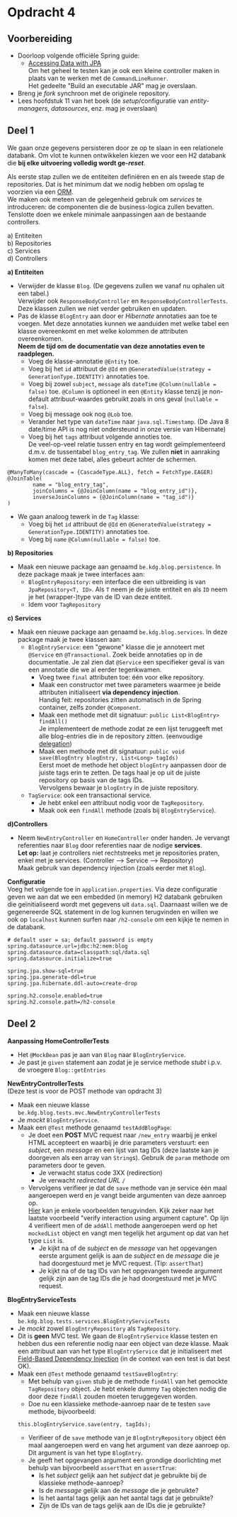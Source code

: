 Opdracht 4
==
Voorbereiding
--
* Doorloop volgende officiële Spring guide:
    * [Accessing Data with JPA](https://spring.io/guides/gs/accessing-data-jpa/)  
      Om het geheel te testen kan je ook een kleine controller maken
      in plaats van te werken met de `CommandLineRunner`.  
      Het gedeelte "Build an executable JAR" mag je overslaan.
* Breng je _fork_ synchroon met de originele repository.
* Lees hoofdstuk 11 van het boek (de _setup_/configuratie van
_entity-managers_, _datasources_, enz. mag je overslaan)

Deel 1
--
We gaan onze gegevens persisteren door ze op te slaan
in een relationele databank. Om vlot te kunnen
ontwikkelen kiezen we voor een H2 databank die **bij
elke uitvoering volledig wordt ge-_reset_**.

Als eerste stap zullen we de entiteiten definiëren en
en als tweede stap de repositories. Dat is het minimum
dat we nodig hebben om opslag te voorzien via een
[ORM](https://en.wikipedia.org/wiki/Object-relational_mapping).  
We maken ook meteen van de gelegenheid gebruik om
_services_ te introduceren: de componenten die de
business-logica zullen bevatten.  
Tenslotte doen we enkele minimale aanpassingen aan
de bestaande controllers.

a) Entiteiten  
b) Repositories  
c) Services  
d) Controllers

**a) Entiteiten**  
* Verwijder de klasse `Blog`. (De gegevens zullen we
  vanaf nu ophalen uit een tabel.)  
  Verwijder ook `ResponseBodyController` en `ResponseBodyControllerTests`.
  Deze klassen zullen we niet verder gebruiken en updaten.
* Pas de klasse `BlogEntry` aan door er _Hibernate_
  annotaties aan toe te voegen. Met deze annotaties
  kunnen we aanduiden met welke tabel een klasse
  overeenkomt en met welke kolommen de attributen overeenkomen.  
  **Neem de tijd om de documentatie van deze annotaties
  even te raadplegen.**
  * Voeg de klasse-annotatie `@Entity` toe.
  * Voeg bij het `id` attribuut de `@Id` en
  `@GeneratedValue(strategy = GenerationType.IDENTITY)`
  annotaties toe.
  * Voeg bij zowel `subject`, `message` als `dateTime`
  `@Column(nullable = false)` toe. `@Column` is optioneel
  in een `@Entity` klasse tenzij je non-default
  attribuut-waardes gebruikt zoals in ons geval (`nullable = false`).
  * Voeg bij message ook nog `@Lob` toe.
  * Verander het type van `dateTime` naar `java.sql.Timestamp`.
  (De Java 8 date/time API is nog niet ondersteund in
  onze versie van Hibernate)
  * Voeg bij het `tags` attribuut volgende annoties toe.  
  De veel-op-veel relatie tussen entry en tag wordt
  geïmplementeerd d.m.v. de
  tussentabel `blog_entry_tag`. We zullen **niet**
  in aanraking komen met deze tabel, alles gebeurt achter de
  schermen.
```
@ManyToMany(cascade = {CascadeType.ALL}, fetch = FetchType.EAGER)
@JoinTable(
        name = "blog_entry_tag",
        joinColumns = {@JoinColumn(name = "blog_entry_id")},
        inverseJoinColumns = {@JoinColumn(name = "tag_id")}
)
```
* We gaan analoog tewerk in de `Tag` klasse:
  * Voeg bij het `id` attribuut de `@Id` en
  `@GeneratedValue(strategy = GenerationType.IDENTITY)`
  annotaties toe.
  * Voeg bij `name` `@Column(nullable = false)` toe.

**b) Repositories**  
* Maak een nieuwe package aan genaamd `be.kdg.blog.persistence`.
In deze package maak je twee interfaces aan:
  * `BlogEntryRepository`: een interface die een uitbreiding is
  van `JpaRepository<T, ID>`. Als `T` neem je de juiste entiteit
  en als `ID` neem je het (wrapper-)type van de ID van deze entiteit.
  * Idem voor `TagRepository`

**c) Services**  
* Maak een nieuwe package aan genaamd `be.kdg.blog.services`.
In deze package maak je twee klassen aan:
  * `BlogEntryService`: een "gewone" klasse die je annoteert met
  `@Service` en `@Transactional`. Zoek beide annotaties op in de
  documentatie. Je zal zien dat `@Service` een specifieker
  geval is van een annotatie die we al eerder tegenkwamen.
    * Voeg twee `final` attributen toe: één voor elke repository.
    * Maak een constructor met twee parameters waarmee je beide
    attributen initialiseert **via dependency injection**.  
    Handig feit: repositories zitten automatisch in de Spring container,
    zelfs zonder `@Component`.
    * Maak een methode met dit signatuur: `public List<BlogEntry> findAll()`  
    Je implementeert de methode zodat ze een lijst teruggeeft met
    alle blog-entries die in de repository zitten.
    (eenvoudige [delegation](https://en.wikipedia.org/wiki/Delegation_pattern))
    * Maak een methode met dit signatuur: `public void save(BlogEntry blogEntry, List<Long> tagIds)`  
    Eerst moet de methode het object `blogEntry` aanpassen door de juiste tags erin te zetten.
    De tags haal je op uit de juiste repository op basis van de tags IDs.  
    Vervolgens bewaar je `blogEntry` in de juiste repository. 
  * `TagService`: ook een transactional service.
    * Je hebt enkel een attribuut nodig voor de `TagRepository`.
    * Maak ook een `findAll` methode (zoals bij `BlogEntryService`).

**d)Controllers**  
* Neem `NewEntryController` en `HomeController` onder handen.
Je vervangt referenties naar `Blog` door referenties naar de
nodige **services**.  
**Let op:** laat je controllers niet rechtstreeks met je repositories
praten, enkel met je services. (Controller --> Service --> Repository)  
Maak gebruik van dependency injection (zoals eerder met `Blog`).

**Configuratie**  
Voeg het volgende toe in `application.properties`.
Via deze configuratie geven we aan dat we een embedded
(in memory) H2 databank gebruiken die geïnitialiseerd
wordt met gegevens uit `data.sql`. Daarnaast willen we
de gegenereerde SQL statement in de log kunnen terugvinden
en willen we ook op `localhost` kunnen surfen naar
`/h2-console` om een kijkje te nemen in de databank.
```
# default user = sa; default password is empty
spring.datasource.url=jdbc:h2:mem:blog
spring.datasource.data=classpath:sql/data.sql
spring.datasource.initialize=true

spring.jpa.show-sql=true
spring.jpa.generate-ddl=true
spring.jpa.hibernate.ddl-auto=create-drop

spring.h2.console.enabled=true
spring.h2.console.path=/h2-console
```

Deel 2
--
**Aanpassing HomeControllerTests**  
* Het `@MockBean` pas je aan van `Blog` naar `BlogEntryService`.
* Je past je `given` statement aan zodat je je service methode
_stubt_ i.p.v. de vroegere `Blog::getEntries`

**NewEntryControllerTests**  
(Deze test is voor de POST methode van opdracht 3)

* Maak een nieuwe klasse `be.kdg.blog.tests.mvc.NewEntryControllerTests`
* Je _mockt_ `BlogEntryService`.
* Maak een `@Test` methode genaamd `testAddBlogPage`:
  * Je doet een **POST** MVC request naar `/new_entry` waarbij je enkel HTML
  accepteert en waarbij je drie parameters verstuurt: een _subject_,
  een _message_
  en een lijst van tag IDs (deze laatste kan je doorgeven als een
  array van `String`s). Gebruik de `param` methode om parameters
  door te geven.
    * Je verwacht status code 3XX (redirection)
    * Je verwacht _redirected URL_ `/`
  * Vervolgens verifieer je dat de `save` methode van je service
  één maal aangeroepen werd en je vangt beide argumenten van deze
  aanroep op.  
  [Hier](http://www.baeldung.com/mockito-verify) kan je enkele
  voorbeelden terugvinden. Kijk zeker naar het laatste voorbeeld
  "verify interaction using argument capture". Op lijn 4
  verifieert men of de `addAll` methode aangeroepen werd op
  het `mockedList` object en vangt men tegelijk het argument op
  dat van het type `List` is.
    * Je kijkt na of de _subject_ en de _message_ van het opgevangen
    eerste argument gelijk is aan de _subject_ en de _message_ die
    je had doorgestuurd met je MVC request. (Tip: `assertThat`)
    * Je kijkt na of de tag IDs van het opgevangen tweede
    argument gelijk zijn aan de tag IDs die
    je had doorgestuurd met je MVC request.

**BlogEntryServiceTests**  
* Maak een nieuwe klasse `be.kdg.blog.tests.services.BlogEntryServiceTests`
* Je _mockt_ zowel `BlogEntryRepository` als `TagRepository`.
* Dit is **geen** MVC test. We gaan de `BlogEntryService` klasse
testen en hebben dus een referentie nodig naar een object van
deze klasse. Maak een attribuut aan van het type `BlogEntryService`
dat je initialiseert met [Field-Based Dependency Injection](http://www.baeldung.com/inversion-control-and-dependency-injection-in-spring)
(in de context van een test is dat best OK).
* Maak een `@Test` methode genaamd `testSaveBlogEntry`:
  * Met behulp van `given` stub je de methode `findAll` van het gemockte
  `TagRepository` object. Je hebt enkele dummy `Tag` objecten nodig die
  door deze `findAll` zouden moeten teruggegeven worden.
  * Doe nu een klassieke methode-aanroep naar de te testen `save` methode,
  bijvoorbeeld:
  ```
  this.blogEntryService.save(entry, tagIds);
  ```
  * Verifieer of de `save` methode van je `BlogEntryRepository` object
  één maal aangeroepen werd en vang het argument van deze aanroep op.
  Dit argument is van het type `BlogEntry`.
  * Je geeft het opgevangen argument een grondige doorlichting met behulp van
  bijvoorbeeld `assertThat` en `assertTrue`:
    * Is het _subject_ gelijk aan het _subject_ dat je gebruikte bij de
    klassieke methode-aanroep?
    * Is de _message_ gelijk aan de _message_ die je gebruikte?
    * Is het aantal tags gelijk aan het aantal tags dat je gebruikte?
    * Zijn de IDs van de tags gelijk aan de IDs die je gebruikte?

